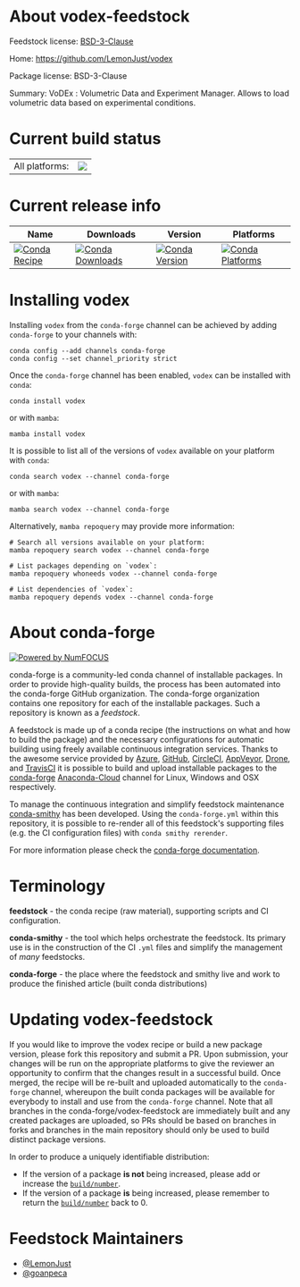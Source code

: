 About vodex-feedstock
=====================

Feedstock license: [BSD-3-Clause](https://github.com/conda-forge/vodex-feedstock/blob/main/LICENSE.txt)

Home: https://github.com/LemonJust/vodex

Package license: BSD-3-Clause

Summary: VoDEx : Volumetric Data and Experiment Manager. Allows to load
volumetric data based on experimental conditions.


Current build status
====================


<table><tr><td>All platforms:</td>
    <td>
      <a href="https://dev.azure.com/conda-forge/feedstock-builds/_build/latest?definitionId=19145&branchName=main">
        <img src="https://dev.azure.com/conda-forge/feedstock-builds/_apis/build/status/vodex-feedstock?branchName=main">
      </a>
    </td>
  </tr>
</table>

Current release info
====================

| Name | Downloads | Version | Platforms |
| --- | --- | --- | --- |
| [![Conda Recipe](https://img.shields.io/badge/recipe-vodex-green.svg)](https://anaconda.org/conda-forge/vodex) | [![Conda Downloads](https://img.shields.io/conda/dn/conda-forge/vodex.svg)](https://anaconda.org/conda-forge/vodex) | [![Conda Version](https://img.shields.io/conda/vn/conda-forge/vodex.svg)](https://anaconda.org/conda-forge/vodex) | [![Conda Platforms](https://img.shields.io/conda/pn/conda-forge/vodex.svg)](https://anaconda.org/conda-forge/vodex) |

Installing vodex
================

Installing `vodex` from the `conda-forge` channel can be achieved by adding `conda-forge` to your channels with:

```
conda config --add channels conda-forge
conda config --set channel_priority strict
```

Once the `conda-forge` channel has been enabled, `vodex` can be installed with `conda`:

```
conda install vodex
```

or with `mamba`:

```
mamba install vodex
```

It is possible to list all of the versions of `vodex` available on your platform with `conda`:

```
conda search vodex --channel conda-forge
```

or with `mamba`:

```
mamba search vodex --channel conda-forge
```

Alternatively, `mamba repoquery` may provide more information:

```
# Search all versions available on your platform:
mamba repoquery search vodex --channel conda-forge

# List packages depending on `vodex`:
mamba repoquery whoneeds vodex --channel conda-forge

# List dependencies of `vodex`:
mamba repoquery depends vodex --channel conda-forge
```


About conda-forge
=================

[![Powered by
NumFOCUS](https://img.shields.io/badge/powered%20by-NumFOCUS-orange.svg?style=flat&colorA=E1523D&colorB=007D8A)](https://numfocus.org)

conda-forge is a community-led conda channel of installable packages.
In order to provide high-quality builds, the process has been automated into the
conda-forge GitHub organization. The conda-forge organization contains one repository
for each of the installable packages. Such a repository is known as a *feedstock*.

A feedstock is made up of a conda recipe (the instructions on what and how to build
the package) and the necessary configurations for automatic building using freely
available continuous integration services. Thanks to the awesome service provided by
[Azure](https://azure.microsoft.com/en-us/services/devops/), [GitHub](https://github.com/),
[CircleCI](https://circleci.com/), [AppVeyor](https://www.appveyor.com/),
[Drone](https://cloud.drone.io/welcome), and [TravisCI](https://travis-ci.com/)
it is possible to build and upload installable packages to the
[conda-forge](https://anaconda.org/conda-forge) [Anaconda-Cloud](https://anaconda.org/)
channel for Linux, Windows and OSX respectively.

To manage the continuous integration and simplify feedstock maintenance
[conda-smithy](https://github.com/conda-forge/conda-smithy) has been developed.
Using the ``conda-forge.yml`` within this repository, it is possible to re-render all of
this feedstock's supporting files (e.g. the CI configuration files) with ``conda smithy rerender``.

For more information please check the [conda-forge documentation](https://conda-forge.org/docs/).

Terminology
===========

**feedstock** - the conda recipe (raw material), supporting scripts and CI configuration.

**conda-smithy** - the tool which helps orchestrate the feedstock.
                   Its primary use is in the construction of the CI ``.yml`` files
                   and simplify the management of *many* feedstocks.

**conda-forge** - the place where the feedstock and smithy live and work to
                  produce the finished article (built conda distributions)


Updating vodex-feedstock
========================

If you would like to improve the vodex recipe or build a new
package version, please fork this repository and submit a PR. Upon submission,
your changes will be run on the appropriate platforms to give the reviewer an
opportunity to confirm that the changes result in a successful build. Once
merged, the recipe will be re-built and uploaded automatically to the
`conda-forge` channel, whereupon the built conda packages will be available for
everybody to install and use from the `conda-forge` channel.
Note that all branches in the conda-forge/vodex-feedstock are
immediately built and any created packages are uploaded, so PRs should be based
on branches in forks and branches in the main repository should only be used to
build distinct package versions.

In order to produce a uniquely identifiable distribution:
 * If the version of a package **is not** being increased, please add or increase
   the [``build/number``](https://docs.conda.io/projects/conda-build/en/latest/resources/define-metadata.html#build-number-and-string).
 * If the version of a package **is** being increased, please remember to return
   the [``build/number``](https://docs.conda.io/projects/conda-build/en/latest/resources/define-metadata.html#build-number-and-string)
   back to 0.

Feedstock Maintainers
=====================

* [@LemonJust](https://github.com/LemonJust/)
* [@goanpeca](https://github.com/goanpeca/)

